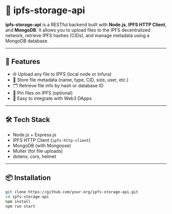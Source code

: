 # 🧬 ipfs-storage-api

**ipfs-storage-api** is a RESTful backend built with **Node.js**, **IPFS HTTP Client**, and **MongoDB**. It allows you to upload files to the IPFS decentralized network, retrieve IPFS hashes (CIDs), and manage metadata using a MongoDB database.

---

## 🚀 Features

- 🌐 Upload any file to IPFS (local node or Infura)
- 🧾 Store file metadata (name, type, CID, size, user, etc.)
- 🗂 Retrieve file info by hash or database ID
- 🔄 Pin files on IPFS (optional)
- 🧩 Easy to integrate with Web3 DApps

---

## 🛠 Tech Stack

- Node.js + Express.js
- IPFS HTTP Client (`ipfs-http-client`)
- MongoDB (with Mongoose)
- Multer (for file uploads)
- dotenv, cors, helmet

---

## 📦 Installation

```bash
git clone https://github.com/your-org/ipfs-storage-api.git
cd ipfs-storage-api
npm install
npm run start
